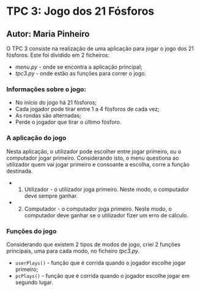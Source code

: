 # TPC 3: Jogo dos 21 Fósforos
## Autor: Maria Pinheiro

O TPC 3 consiste na realização de uma aplicação para jogar o jogo dos 21 fósforos. Este foi dividido em 2 ficheiros:
* *menu.py* - onde se encontra a aplicação principal;
* *tpc3.py*  - onde estão as funções para correr o jogo.

### Informações sobre o jogo:
* No início do jogo há 21 fósforos;
* Cada jogador pode tirar entre 1 a 4 fósforos de cada vez;
* As rondas são alternadas;
* Perde o jogador que tirar o último fósforo.

### A aplicação do jogo
Nesta aplicação, o utilizador pode escolher entre jogar primeiro, ou o computador jogar primeiro. Considerando isto, o menu questiona ao utilizador quem vai jogar primeiro e consoante a escolha, corre a função destinada.
* 1. Utilizador - o utilizador joga primeiro. Neste modo, o computador deve sempre ganhar.
* 2. Computador - o computador joga primeiro. Neste modo, o computador deve ganhar se o utilizador fizer um erro de cálculo.

### Funções do jogo
Considerando que existem 2 tipos de modos de jogo, criei 2 funções principais, uma para cada modo, no ficheiro *tpc3.py*.
* `userPlays()` - função que é corrida quando o jogador escolhe jogar primeiro;
* `pcPlays()` - função que é corrida quando o jogador escolhe jogar em segundo lugar.

